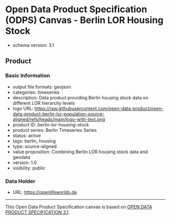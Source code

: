
# Open Data Product Specification (ODPS) Canvas - Berlin LOR Housing Stock

* schema version: 3.1
## Product

### Basic Information

* output file formats: geojson
* categories: timeseries
* description: Data product providing Berlin housing stock data on different LOR hierarchy levels
* logo URL: https://raw.githubusercontent.com/open-data-product/open-data-product-berlin-lor-population-source-aligned/refs/heads/main/logo-with-text.png
* product ID: berlin-lor-housing-stock
* product series: Berlin Timeseries Series
* status: active
* tags: berlin, housing
* type: source-aligned
* value proposition: Combining Berlin LOR housing stock data and geodata
* version: 1.0
* visibility: public

### Data Holder

* URL: https://openlifeworlds.de


---
This Open Data Product Specification canvas is based on [OPEN DATA PRODUCT SPECIFICATION 3.1](https://opendataproducts.org/v3.1/#open-data-product-specification-3-1).